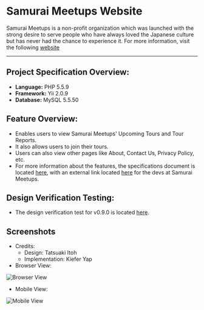 # Samurai Meetups Website

Samurai Meetups is a non-profit organization which was launched with the strong desire to serve people who have always loved the Japanese culture but has never had the chance to experience it. For more information, visit the following [website](http://www.meetup.com/en-US/https-www-facebook-com-samuraimeetups/)

-----------------------

## Project Specification Overview:
- **Language:** PHP 5.5.9
- **Framework:** Yii 2.0.9
- **Database:** MySQL 5.5.50

## Feature Overview:
- Enables users to view Samurai Meetups' Upcoming Tours and Tour Reports.
- It also allows users to join their tours.
- Users can also view other pages like About, Contact Us, Privacy Policy, etc.
- For more information about the features, the specifications document is located [here](https://github.com/kieferyap/samurai-meetups/blob/feature/03-contact/specifications-document.pdf), with an external link located [here](https://docs.google.com/document/d/13UPnuC5yzWI8EqlRiTqM4Mfo5KutagmE5YJbLtW9Awo/edit) for the devs at Samurai Meetups.

## Design Verification Testing:
- The design verification test for v0.9.0 is located [here](https://docs.google.com/spreadsheets/d/1d8fwL-HnEUmXFkWt9uHddlgZ2GWuw8X9SjREG-VUt1s/edit?usp=sharing).

## Screenshots
- Credits:
	- Design: Tatsuaki Itoh
	- Implementation: Kiefer Yap
- Browser View:

![Browser View](https://github.com/kieferyap/samurai-meetups/blob/feature/03-contact/web/images/demo-full.gif "Browser View")

- Mobile View:

![Mobile View](https://github.com/kieferyap/samurai-meetups/blob/feature/03-contact/web/images/demo-responsive.gif "Mobile View")

